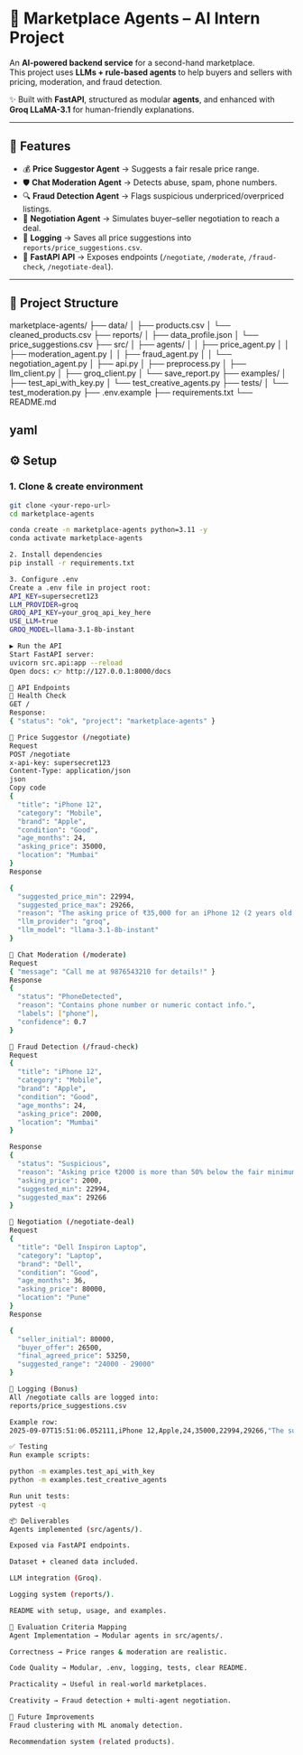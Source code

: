 # 🛒 Marketplace Agents – AI Intern Project

An **AI-powered backend service** for a second-hand marketplace.  
This project uses **LLMs + rule-based agents** to help buyers and sellers with pricing, moderation, and fraud detection.  

✨ Built with **FastAPI**, structured as modular **agents**, and enhanced with **Groq LLaMA-3.1** for human-friendly explanations.

---

## 🚀 Features

- 💰 **Price Suggestor Agent** → Suggests a fair resale price range.  
- 🛡 **Chat Moderation Agent** → Detects abuse, spam, phone numbers.  
- 🔍 **Fraud Detection Agent** → Flags suspicious underpriced/overpriced listings.  
- 🤝 **Negotiation Agent** → Simulates buyer–seller negotiation to reach a deal.  
- 📝 **Logging** → Saves all price suggestions into `reports/price_suggestions.csv`.  
- 🔗 **FastAPI API** → Exposes endpoints (`/negotiate`, `/moderate`, `/fraud-check`, `/negotiate-deal`).  

---

## 📂 Project Structure

marketplace-agents/
├── data/
│ ├── products.csv
│ └── cleaned_products.csv
├── reports/
│ ├── data_profile.json
│ └── price_suggestions.csv
├── src/
│ ├── agents/
│ │ ├── price_agent.py
│ │ ├── moderation_agent.py
│ │ ├── fraud_agent.py
│ │ └── negotiation_agent.py
│ ├── api.py
│ ├── preprocess.py
│ ├── llm_client.py
│ ├── groq_client.py
│ └── save_report.py
├── examples/
│ ├── test_api_with_key.py
│ └── test_creative_agents.py
├── tests/
│ └── test_moderation.py
├── .env.example
├── requirements.txt
└── README.md

yaml
---

## ⚙️ Setup

### 1. Clone & create environment
```bash
git clone <your-repo-url>
cd marketplace-agents

conda create -n marketplace-agents python=3.11 -y
conda activate marketplace-agents

2. Install dependencies
pip install -r requirements.txt

3. Configure .env
Create a .env file in project root:
API_KEY=supersecret123
LLM_PROVIDER=groq
GROQ_API_KEY=your_groq_api_key_here
USE_LLM=true
GROQ_MODEL=llama-3.1-8b-instant

▶️ Run the API
Start FastAPI server:
uvicorn src.api:app --reload
Open docs: 👉 http://127.0.0.1:8000/docs

📌 API Endpoints
🔹 Health Check
GET /
Response:
{ "status": "ok", "project": "marketplace-agents" }

🔹 Price Suggestor (/negotiate)
Request
POST /negotiate
x-api-key: supersecret123
Content-Type: application/json
json
Copy code
{
  "title": "iPhone 12",
  "category": "Mobile",
  "brand": "Apple",
  "condition": "Good",
  "age_months": 24,
  "asking_price": 35000,
  "location": "Mumbai"
}
Response

{
  "suggested_price_min": 22994,
  "suggested_price_max": 29266,
  "reason": "The asking price of ₹35,000 for an iPhone 12 (2 years old, good condition) seems high. A fair range is ₹22,994–₹29,266, based on age, condition, and Apple’s brand value.",
  "llm_provider": "groq",
  "llm_model": "llama-3.1-8b-instant"
}

🔹 Chat Moderation (/moderate)
Request
{ "message": "Call me at 9876543210 for details!" }
Response
{
  "status": "PhoneDetected",
  "reason": "Contains phone number or numeric contact info.",
  "labels": ["phone"],
  "confidence": 0.7
}

🔹 Fraud Detection (/fraud-check)
Request 
{
  "title": "iPhone 12",
  "category": "Mobile",
  "brand": "Apple",
  "condition": "Good",
  "age_months": 24,
  "asking_price": 2000,
  "location": "Mumbai"
}

Response
{
  "status": "Suspicious",
  "reason": "Asking price ₹2000 is more than 50% below the fair minimum ₹22994. Possible scam listing.",
  "asking_price": 2000,
  "suggested_min": 22994,
  "suggested_max": 29266
}

🔹 Negotiation (/negotiate-deal)
Request
{
  "title": "Dell Inspiron Laptop",
  "category": "Laptop",
  "brand": "Dell",
  "condition": "Good",
  "age_months": 36,
  "asking_price": 80000,
  "location": "Pune"
}
Response

{
  "seller_initial": 80000,
  "buyer_offer": 26500,
  "final_agreed_price": 53250,
  "suggested_range": "24000 - 29000"
}

📝 Logging (Bonus)
All /negotiate calls are logged into:
reports/price_suggestions.csv

Example row:
2025-09-07T15:51:06.052111,iPhone 12,Apple,24,35000,22994,29266,"The suggested price range...",groq,llama-3.1-8b-instant

✅ Testing
Run example scripts:

python -m examples.test_api_with_key
python -m examples.test_creative_agents

Run unit tests:
pytest -q

📦 Deliverables
Agents implemented (src/agents/).

Exposed via FastAPI endpoints.

Dataset + cleaned data included.

LLM integration (Groq).

Logging system (reports/).

README with setup, usage, and examples.

🎯 Evaluation Criteria Mapping
Agent Implementation → Modular agents in src/agents/.

Correctness → Price ranges & moderation are realistic.

Code Quality → Modular, .env, logging, tests, clear README.

Practicality → Useful in real-world marketplaces.

Creativity → Fraud detection + multi-agent negotiation.

🔮 Future Improvements
Fraud clustering with ML anomaly detection.

Recommendation system (related products).


